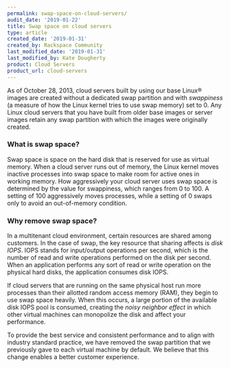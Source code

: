 ```yaml
---
permalink: swap-space-on-cloud-servers/
audit_date: '2019-01-22'
title: Swap space on cloud servers
type: article
created_date: '2019-01-31'
created_by: Rackspace Community
last_modified_date: '2019-01-31'
last_modified_by: Kate Dougherty
product: Cloud Servers
product_url: cloud-servers
---
```

As of October 28, 2013, cloud servers built by using our base Linux&reg;
images are created without a dedicated swap partition and with _swappiness_
(a measure of how the Linux kernel tries to use swap memory) set to 0. Any
Linux cloud servers that you have built from older base images or server
images retain any swap partition with which the images were originally
created.

### What is swap space?

Swap space is space on the hard disk that is reserved for use as virtual memory.
When a cloud server runs out of memory, the Linux kernel moves inactive
processes into swap space to make room for active ones in working memory. How
aggressively your cloud server uses swap space is determined by the value for
swappiness, which ranges from 0 to 100. A setting of 100 aggressively moves
processes, while a setting of 0 swaps only to avoid an out-of-memory condition.

### Why remove swap space?

In a multitenant cloud environment, certain resources are shared among
customers. In the case of swap, the key resource that sharing affects is
_disk IOPS_. IOPS stands for input/output operations per second, which is the
number of read and write operations performed on the disk per
second. When an application performs any sort of
read or write operation on the physical hard disks, the application 
consumes disk IOPS.

If cloud servers that are running on the same physical host run more processes
than their allotted random access memory (RAM), they begin to use swap space
heavily. When this occurs, a large portion of the available disk IOPS pool is
consumed, creating the _noisy neighbor effect_ in which other virtual
machines can monopolize the disk and affect your performance.

To provide the best service and consistent performance and to align
with industry standard practice, we have removed the swap partition that we
previously gave to each virtual machine by default. We believe that this change
enables a better customer experience.
